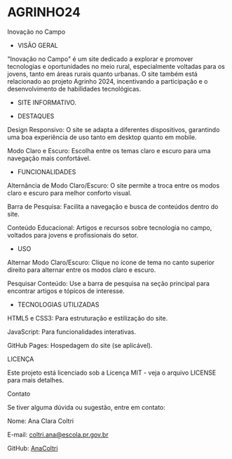 # AGRINHO24
Inovação no Campo
 
 - VISÃO GERAL

"Inovação no Campo" é um site dedicado a explorar e promover tecnologias e oportunidades no meio rural, especialmente voltadas para os jovens, tanto em áreas rurais quanto urbanas. O site também está relacionado ao projeto Agrinho 2024, incentivando a participação e o desenvolvimento de habilidades tecnológicas.

- SITE INFORMATIVO.

- DESTAQUES

Design Responsivo: O site se adapta a diferentes dispositivos, garantindo uma boa experiência de uso tanto em desktop quanto em mobile.

Modo Claro e Escuro: Escolha entre os temas claro e escuro para uma navegação mais confortável.

- FUNCIONALIDADES

Alternância de Modo Claro/Escuro: O site permite a troca entre os modos claro e escuro para melhor conforto visual.

Barra de Pesquisa: Facilita a navegação e busca de conteúdos dentro do site.

Conteúdo Educacional: Artigos e recursos sobre tecnologia no campo, voltados para jovens e profissionais do setor.

- USO

Alternar Modo Claro/Escuro: Clique no ícone de tema no canto superior direito para alternar entre os modos claro e escuro.

Pesquisar Conteúdo: Use a barra de pesquisa na seção principal para encontrar artigos e tópicos de interesse.

- TECNOLOGIAS UTILIZADAS

HTML5 e CSS3: Para estruturação e estilização do site.

JavaScript: Para funcionalidades interativas.

GitHub Pages: Hospedagem do site (se aplicável).

LICENÇA

Este projeto está licenciado sob a Licença MIT - veja o arquivo LICENSE para mais detalhes.

Contato

Se tiver alguma dúvida ou sugestão, entre em contato:

Nome: Ana Clara Coltri

E-mail: coltri.ana@escola.pr.gov.br

GitHub: [AnaColtri](https://github.com/AnaColtri)
